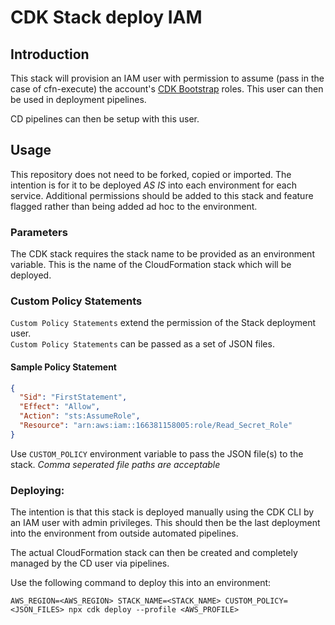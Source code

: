 # CDK Stack deploy IAM

## Introduction
This stack will provision an IAM user with permission to assume (pass in the case of cfn-execute) the account's [CDK Bootstrap](https://docs.aws.amazon.com/cdk/latest/guide/bootstrapping.html) roles. This user can then be used in deployment pipelines.

CD pipelines can then be setup with this user.


## Usage
This repository does not need to be forked, copied or imported. The intention is for it to be deployed *AS IS* into each environment for each service.
Additional permissions should be added to this stack and feature flagged rather than being added ad hoc to the environment.

### Parameters
The CDK stack requires the stack name to be provided as an environment variable.
This is the name of the CloudFormation stack which will be deployed.

### Custom Policy Statements
`Custom Policy Statements` extend the permission of the Stack deployment user.  
`Custom Policy Statements` can be passed as a set of JSON files.

#### Sample Policy Statement
```json
{
  "Sid": "FirstStatement",
  "Effect": "Allow",
  "Action": "sts:AssumeRole",
  "Resource": "arn:aws:iam::166381158005:role/Read_Secret_Role"
}
```

Use `CUSTOM_POLICY` environment variable to pass the JSON file(s) to the stack. *Comma seperated file paths are acceptable* 

### Deploying:
The intention is that this stack is deployed manually using the CDK CLI by an IAM user with admin privileges.
This should then be the last deployment into the environment from outside automated pipelines.

The actual CloudFormation stack can then be created and completely managed by the CD user via pipelines.

Use the following command to deploy this into an environment:

```shell
AWS_REGION=<AWS_REGION> STACK_NAME=<STACK_NAME> CUSTOM_POLICY=<JSON_FILES> npx cdk deploy --profile <AWS_PROFILE>
```

